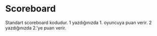 # Scoreboard
Standart scoreboard kodudur. 1 yazdığınızda 1. oyuncuya puan verir. 2 yazdığınızda 2.'ye puan verir.
